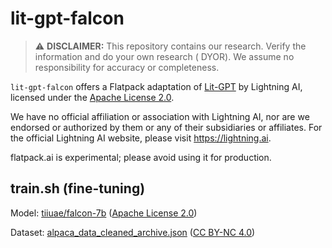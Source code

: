 # lit-gpt-falcon

> :warning: **DISCLAIMER:** This repository contains our research. Verify the information and do your own research (
> DYOR). We assume no responsibility for accuracy or completeness.

`lit-gpt-falcon` offers a Flatpack adaptation of [Lit-GPT](https://github.com/Lightning-AI/lit-gpt) by Lightning AI, licensed under the [Apache License 2.0](https://github.com/Lightning-AI/lit-gpt/blob/main/LICENSE).

We have no official affiliation or association with Lightning AI, nor are we endorsed or authorized by them or any of their subsidiaries or affiliates. For the official Lightning AI website, please visit https://lightning.ai.

flatpack.ai is experimental; please avoid using it for production.

## train.sh (fine-tuning)

Model: [tiiuae/falcon-7b](https://huggingface.co/tiiuae/falcon-7b) ([Apache License 2.0](https://www.apache.org/licenses/LICENSE-2.0))

Dataset: [alpaca_data_cleaned_archive.json](https://raw.githubusercontent.com/tloen/alpaca-lora/main/alpaca_data_cleaned_archive.json) ([CC BY-NC 4.0](https://creativecommons.org/licenses/by-nc/4.0/))